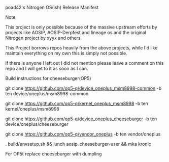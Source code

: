 poad42's Nitrogen OS(ish) Release Manifest

Note:

This project is only possible because of the massive upstream efforts by projects like AOSIP, AOSIP-Derpfest and lineage os and the original Nitrogen project by xyyx and others.

This Project borrows repos heavily from the above projects, while I'd like maintain everything on my own this is simply not possible.

If there is anyone I left out I did not mention please leave a comment on this repo and I will get to it as soon as I can.


Build instructions for cheeseburger(OP5)

git clone https://github.com/op5-q/device_oneplus_msm8998-common -b ten device/oneplus/msm8998-common

git clone https://github.com/op5-q/kernel_oneplus_msm8998 -b ten kernel/oneplus/msm8998

git clone https://github.com/op5-q/device_oneplus_cheeseburger -b ten device/oneplus/cheeseburger

git clone https://github.com/op5-q/vendor_oneplus -b ten vendor/oneplus


. build/envsetup.sh && lunch aosip_cheeseburger-user && mka kronic


For OP5t replace cheeseburger with dumpling